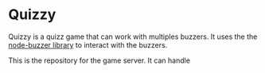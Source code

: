 # Quizzy

Quizzy is a quizz game that can work with multiples buzzers.
It uses the the [node-buzzer library](https://github.com/vincentdieltiens/node-buzzer) to interact with the buzzers.

This is the repository for the game server. It can handle 